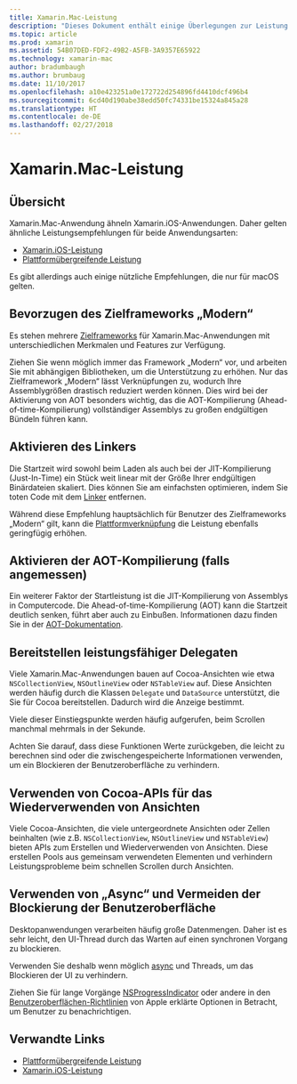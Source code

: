 ```yaml
---
title: Xamarin.Mac-Leistung
description: "Dieses Dokument enthält einige Überlegungen zur Leistung von Xamarin.Mac-Apps."
ms.topic: article
ms.prod: xamarin
ms.assetid: 54B07DED-FDF2-49B2-A5FB-3A9357E65922
ms.technology: xamarin-mac
author: bradumbaugh
ms.author: brumbaug
ms.date: 11/10/2017
ms.openlocfilehash: a10e423251a0e172722d254896fd4410dcf496b4
ms.sourcegitcommit: 6cd40d190abe38edd50fc74331be15324a845a28
ms.translationtype: HT
ms.contentlocale: de-DE
ms.lasthandoff: 02/27/2018
---
```

# <a name="xamarinmac-performance"></a>Xamarin.Mac-Leistung

## <a name="overview"></a>Übersicht

Xamarin.Mac-Anwendung ähneln Xamarin.iOS-Anwendungen. Daher gelten ähnliche Leistungsempfehlungen für beide Anwendungsarten:

- [Xamarin.iOS-Leistung](~/ios/deploy-test/performance.md)
- [Plattformübergreifende Leistung](~/cross-platform/deploy-test/memory-perf-best-practices.md)

Es gibt allerdings auch einige nützliche Empfehlungen, die nur für macOS gelten.

## <a name="prefer-modern-target-framework"></a>Bevorzugen des Zielframeworks „Modern“

Es stehen mehrere [Zielframeworks](~/mac/platform/target-framework.md) für Xamarin.Mac-Anwendungen mit unterschiedlichen Merkmalen und Features zur Verfügung.

Ziehen Sie wenn möglich immer das Framework „Modern“ vor, und arbeiten Sie mit abhängigen Bibliotheken, um die Unterstützung zu erhöhen. Nur das Zielframework „Modern“ lässt Verknüpfungen zu, wodurch Ihre Assemblygrößen drastisch reduziert werden können. Dies wird bei der Aktivierung von AOT besonders wichtig, das die AOT-Kompilierung (Ahead-of-time-Kompilierung) vollständiger Assemblys zu großen endgültigen Bündeln führen kann.

## <a name="enable-the-linker"></a>Aktivieren des Linkers

Die Startzeit wird sowohl beim Laden als auch bei der JIT-Kompilierung (Just-In-Time) ein Stück weit linear mit der Größe Ihrer endgültigen Binärdateien skaliert. Dies können Sie am einfachsten optimieren, indem Sie toten Code mit dem [Linker](~/mac/deploy-test/linker.md) entfernen.

Während diese Empfehlung hauptsächlich für Benutzer des Zielframeworks „Modern“ gilt, kann die [Plattformverknüpfung](~/mac/deploy-test/linker.md) die Leistung ebenfalls geringfügig erhöhen.

## <a name="enable-aot-when-appropriate"></a>Aktivieren der AOT-Kompilierung (falls angemessen)

Ein weiterer Faktor der Startleistung ist die JIT-Kompilierung von Assemblys in Computercode. Die Ahead-of-time-Kompilierung (AOT) kann die Startzeit deutlich senken, führt aber auch zu Einbußen. Informationen dazu finden Sie in der [AOT-Dokumentation](~/mac/internals/aot.md).

## <a name="ensure-performant-delegates"></a>Bereitstellen leistungsfähiger Delegaten

Viele Xamarin.Mac-Anwendungen bauen auf Cocoa-Ansichten wie etwa `NSCollectionView`, `NSOutlineView` oder `NSTableView` auf. Diese Ansichten werden häufig durch die Klassen `Delegate` und `DataSource` unterstützt, die Sie für Cocoa bereitstellen. Dadurch wird die Anzeige bestimmt.

Viele dieser Einstiegspunkte werden häufig aufgerufen, beim Scrollen manchmal mehrmals in der Sekunde.

Achten Sie darauf, dass diese Funktionen Werte zurückgeben, die leicht zu berechnen sind oder die zwischengespeicherte Informationen verwenden, um ein Blockieren der Benutzeroberfläche zu verhindern.

## <a name="use-cocoa-provided-apis-for-reusing-views"></a>Verwenden von Cocoa-APIs für das Wiederverwenden von Ansichten

Viele Cocoa-Ansichten, die viele untergeordnete Ansichten oder Zellen beinhalten (wie z.B. `NSCollectionView`, `NSOutlineView` und `NSTableView`) bieten APIs zum Erstellen und Wiederverwenden von Ansichten. Diese erstellen Pools aus gemeinsam verwendeten Elementen und verhindern Leistungsprobleme beim schnellen Scrollen durch Ansichten.

## <a name="use-async-and-do-not-block-the-ui"></a>Verwenden von „Async“ und Vermeiden der Blockierung der Benutzeroberfläche

Desktopanwendungen verarbeiten häufig große Datenmengen. Daher ist es sehr leicht, den UI-Thread durch das Warten auf einen synchronen Vorgang zu blockieren.

Verwenden Sie deshalb wenn möglich [async](~/cross-platform/platform/async.md) und Threads, um das Blockieren der UI zu verhindern.

Ziehen Sie für lange Vorgänge [NSProgressIndicator](https://developer.xamarin.com/samples/mac/ProgressBarExample/) oder andere in den [Benutzeroberflächen-Richtlinien](https://developer.apple.com/macos/human-interface-guidelines/indicators/progress-indicators/) von Apple erklärte Optionen in Betracht, um Benutzer zu benachrichtigen.


## <a name="related-links"></a>Verwandte Links

- [Plattformübergreifende Leistung](~/cross-platform/deploy-test/memory-perf-best-practices.md)
- [Xamarin.iOS-Leistung](~/ios/deploy-test/performance.md)
